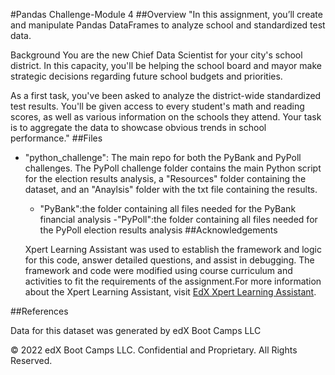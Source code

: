 #Pandas Challenge-Module 4 
##Overview
"In this assignment, you’ll create and manipulate Pandas DataFrames to analyze school and standardized test data.

Background
You are the new Chief Data Scientist for your city's school district. In this capacity, you'll be helping the school board and mayor make strategic decisions regarding future school budgets and priorities.

As a first task, you've been asked to analyze the district-wide standardized test results. You'll be given access to every student's math and reading scores, as well as various information on the schools they attend. Your task is to aggregate the data to showcase obvious trends in school performance."
##Files
 - "python_challenge": The main repo for both the PyBank and PyPoll challenges. The PyPoll challenge folder contains the main Python script for the election results analysis, a "Resources" folder containing the dataset, and an "Anaylsis" folder with the txt file containing the results. 
    - "PyBank":the folder containing all files needed for the PyBank financial analysis 
    -"PyPoll":the folder containing all files needed for the PyPoll election results analysis
##Acknowledgements
    
    Xpert Learning Assistant was used to establish the framework and logic for this code, answer detailed questions, and assist in debugging. The framework and code were modified using course curriculum and activities to fit the requirements of the assignment.For more information about the Xpert Learning Assistant, visit [EdX Xpert Learning Assistant](https://www.edx.org/). 

##References

Data for this dataset was generated by edX Boot Camps LLC

© 2022 edX Boot Camps LLC. Confidential and Proprietary. All Rights Reserved.

